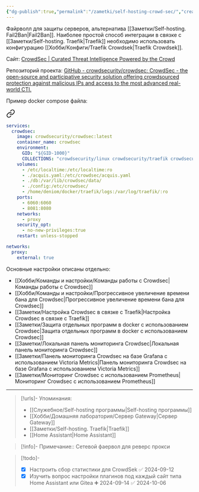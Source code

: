 ```yaml
---
{"dg-publish":true,"permalink":"/zametki/self-hosting-crowd-sec/","created":"2024-07-31 22:40","updated":"2024-10-09T00:43:48+03:00"}
---
```


Файрволл для защиты серверов, альтернатива [[Заметки/Self-hosting. Fail2Ban\|Fail2Ban]]. Наиболее простой способ интеграции в связке с [[Заметки/Self-hosting. Traefik\|Traefik]] необходимо использовать конфигурацию [[Хобби/Конфиги/Traefik Crowdsek\|Traefik Crowdsek]].

Сайт:  [CrowdSec | Curated Threat Intelligence Powered by the Crowd](https://www.crowdsec.net/)

Репозиторий проекта: [GitHub - crowdsecurity/crowdsec: CrowdSec - the open-source and participative security solution offering crowdsourced protection against malicious IPs and access to the most advanced real-world CTI.](https://github.com/crowdsecurity/crowdsec)

Пример docker compose файла:

<div class="transclusion internal-embed is-loaded"><a class="markdown-embed-link" href="/docker-compose/crowd-sec/" aria-label="Open link"><svg xmlns="http://www.w3.org/2000/svg" width="24" height="24" viewBox="0 0 24 24" fill="none" stroke="currentColor" stroke-width="2" stroke-linecap="round" stroke-linejoin="round" class="svg-icon lucide-link"><path d="M10 13a5 5 0 0 0 7.54.54l3-3a5 5 0 0 0-7.07-7.07l-1.72 1.71"></path><path d="M14 11a5 5 0 0 0-7.54-.54l-3 3a5 5 0 0 0 7.07 7.07l1.71-1.71"></path></svg></a><div class="markdown-embed">





```yaml
services:
  crowdsec:
    image: crowdsecurity/crowdsec:latest
    container_name: crowdsec
    environment:
      GID: "${GID-1000}"
      COLLECTIONS: "crowdsecurity/linux crowdsecurity/traefik crowdsecurity/appsec-virtual-patching crowdsecurity/appsec-generic-rules firix/authentik Dominic-Wagner/vaultwarden gauth-fr/immich aidalinfo/couchdb LePresidente/gitea"
    volumes:
      - /etc/localtime:/etc/localtime:ro
      - ./acquis.yaml:/etc/crowdsec/acquis.yaml
      - ./db:/var/lib/crowdsec/data/
      - ./config:/etc/crowdsec/
      - /home/deniom/docker/traefik/logs:/var/log/traefik/:ro
    ports:
      - 6060:6060
      - 8081:8080
    networks:
      - proxy
    security_opt:
      - no-new-privileges:true
    restart: unless-stopped

networks:
  proxy:
    external: true
```



</div></div>


Основные настройки описаны отдельно:
- [[Хобби/Команды и настройки/Команды работы с Crowdsec\|Команды работы с Crowdsec]]
- [[Хобби/Команды и настройки/Прогрессивное увеличение времени бана для Crowdsec\|Прогрессивное увеличение времени бана для Crowdsec]]
- [[Заметки/Настройка Crowdsec в связке с Traefik\|Настройка Crowdsec в связке с Traefik]]
- [[Заметки/Защита отдельных программ в docker с использованием Crowdsec\|Защита отдельных программ в docker с использованием Crowdsec]]
- [[Заметки/Локальная панель мониторинга Crowdsec\|Локальная панель мониторинга Crowdsec]]
- [[Заметки/Панель мониторинга Crowdsec на базе Grafana с использованием Victoria Metrics\|Панель мониторинга Crowdsec на базе Grafana с использованием Victoria Metrics]]
- [[Заметки/Мониторинг Crowdsec с использованием Prometheus\|Мониторинг Crowdsec с использованием Prometheus]]



---
> [!urls]- Упоминания:
> - [[Служебное/Self-hosting программы\|Self-hosting программы]]
> - [[Хобби/Домашняя лаборатория/Сервер Gateway\|Сервер Gateway]]
> - [[Заметки/Self-hosting. Traefik\|Traefik]]
> - [[Home Assistant\|Home Assistant]]

> [!info]-
> Примечание:: Сетевой фаервол для реверс прокси

> [!todo]-
> - [x] Настроить сбор статистики для CrowdSek ✅ 2024-09-12
>- [x] Изучить вопрос настройки плагинов под каждый сайт типа Home Assistant или Gitea ➕ 2024-09-14 ✅ 2024-10-06
